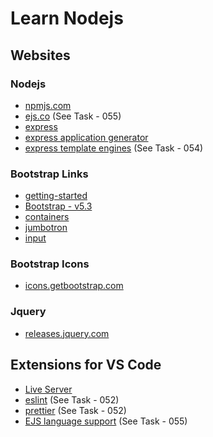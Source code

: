 # Learn Nodejs

## Websites

### Nodejs

- [npmjs.com](https://www.npmjs.com/)
- [ejs.co](https://ejs.co) (See Task - 055)
- [express](https://expressjs.com)
- [express application generator](https://expressjs.com/en/starter/generator.html)
- [express template engines](https://expressjs.com/en/resources/template-engines.html)  (See Task - 054)

### Bootstrap Links

- [getting-started](https://getbootstrap.com/docs/3.3/getting-started/)
- [Bootstrap - v5.3](https://getbootstrap.com/docs/5.3/getting-started/introduction/)
- [containers](https://getbootstrap.com/docs/5.3/layout/containers/)
- [jumbotron](https://getbootstrap.com/docs/5.3/migration/#jumbotron)
- [input](https://getbootstrap.com/docs/5.2/forms/input-group/#basic-example)

### Bootstrap Icons

- [icons.getbootstrap.com](https://icons.getbootstrap.com)

### Jquery

- [releases.jquery.com](https://releases.jquery.com)

## Extensions for VS Code

- [Live Server](https://marketplace.visualstudio.com/items?itemName=ritwickdey.LiveServer)
- [eslint](https://marketplace.visualstudio.com/items?itemName=dbaeumer.vscode-eslint)  (See Task - 052)
- [prettier](https://marketplace.visualstudio.com/items?itemName=esbenp.prettier-vscode) (See Task - 052)
- [EJS language support](https://marketplace.visualstudio.com/items?itemName=DigitalBrainstem.javascript-ejs-support)   (See Task - 055)